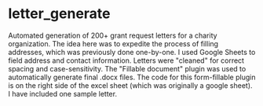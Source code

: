 # letter_generate
Automated generation of 200+ grant request letters for a charity organization. 
The idea here was to expedite the process of filling addresses, which was previously done one-by-one.
I used Google Sheets to field address and contact information.
Letters were "cleaned" for correct spacing and case-sensitivity.
The "Fillable document" plugin was used to automatically generate final .docx files.
The code for this form-fillable plugin is on the right side of the excel sheet (which was originally a google sheet).
I have included one sample letter.
